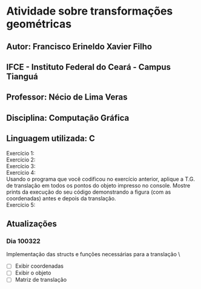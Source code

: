 # Atividade sobre transformações geométricas

## Autor: Francisco Erineldo Xavier Filho
## IFCE - Instituto Federal do Ceará - Campus Tianguá
## Professor: Nécio de Lima Veras
## Disciplina: Computação Gráfica
## Linguagem utilizada: C

Exercício 1: \
Exercício 2: \
Exercício 3: \
Exercício 4: \
    Usando o programa que você codificou no exercício anterior, aplique a
T.G. de translação em todos os pontos do objeto impresso no console. Mostre prints da execução do seu código demonstrando a figura (com as coordenadas) antes e depois da translação. \
Exercício 5:

## Atualizações
### Dia 100322
Implementação das structs e funções necessárias para a translação \

- [ ] Exibir coordenadas
- [ ] Exibir o objeto
- [ ] Matriz de translação
